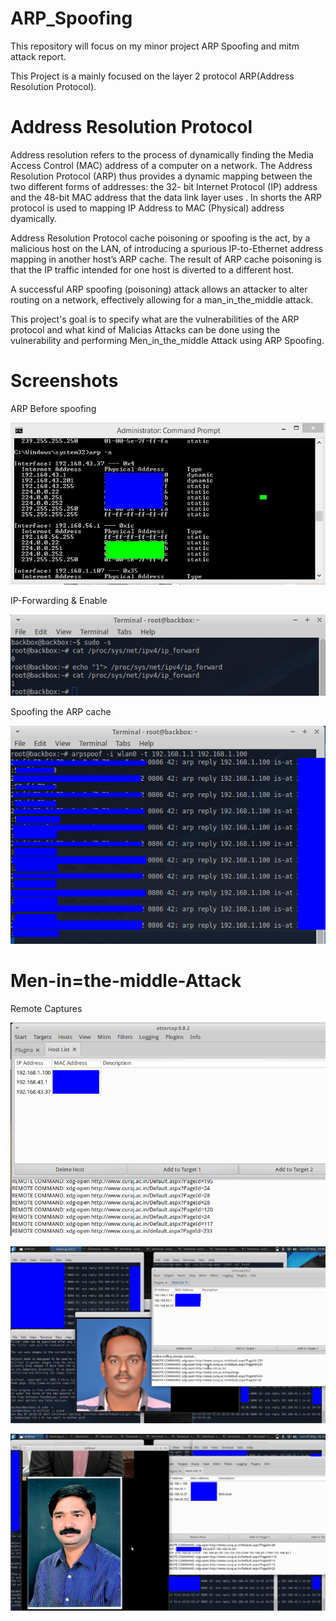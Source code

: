 # ARP_Spoofing
This repository will focus on my minor project ARP Spoofing and mitm attack report.

This Project is a mainly focused on the layer 2 protocol ARP(Address Resolution Protocol).

# Address Resolution Protocol

Address resolution refers to the process of dynamically finding the Media Access
Control (MAC) address of a computer on a network. The Address Resolution
Protocol (ARP) thus provides a dynamic mapping between the two different forms
of addresses: the 32- bit Internet Protocol (IP) address and the 48-bit MAC address
that the data link layer uses . In shorts the ARP protocol is used to mapping IP
Address to MAC (Physical) address dyamically.


Address Resolution Protocol cache poisoning or spoofing is the act, by a malicious
host on the LAN, of introducing a spurious IP-to-Ethernet address mapping in
another host’s ARP cache. The result of ARP cache poisoning is that the IP traffic
intended for one host is diverted to a different host.

A successful ARP spoofing (poisoning) attack allows an attacker to alter routing on a
network, effectively allowing for a man_in_the_middle attack.

This project's goal is to specify what are the vulnerabilities of the ARP protocol and
what kind of Malicias Attacks can be done using the vulnerability and performing
Men_in_the_middle Attack using ARP Spoofing.

# Screenshots

ARP Before spoofing

![ARP](https://raw.githubusercontent.com/BharatDadwaria/ARP_Spoofing/master/Screenshots/arp%20cache%20after%20spoofing%20edit.jpg)

IP-Forwarding & Enable

![Spoofing](https://raw.githubusercontent.com/BharatDadwaria/ARP_SPoofing/master/Screenshots/ip_forward.png)

Spoofing the ARP cache

![Spoofing](https://raw.githubusercontent.com/BharatDadwaria/ARP_SPoofing/master/Screenshots/arpspoof2%20edit.png)



# Men-in=the-middle-Attack

Remote Captures

![Spoofing](https://raw.githubusercontent.com/BharatDadwaria/ARP_SPoofing/master/Screenshots/ettercap%20log'%20edit.png)


![the](https://raw.githubusercontent.com/BharatDadwaria/ARP_SPoofing/master/Screenshots/capture%20screenshot%20edit.png)


![Spoofing](https://raw.githubusercontent.com/BharatDadwaria/ARP_SPoofing/master/Screenshots/ettercap%20strts%20edit.png)


